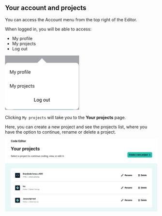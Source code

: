 ## Your account and projects

You can access the Account menu from the top right of the Editor.

When logged in, you will be able to access:
+ My profile
+ My projects
+ Log out

![The Account menu, showing three options](images/account_menu.png)

Clicking `My projects` will take you to the **Your projects** page.

Here, you can create a new project and see the projects list, where you have the option to continue, rename or delete a project.

![The Your projects page, showing links to three projects](images/your_projects.png)